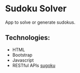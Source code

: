 # Sudoku Solver
App to solve or generate sudokus.  
## Technologies: 
* HTML
* Bootstrap
* Javascript
* RESTful APIs [sugoku](https://github.com/bertoort/sugoku)